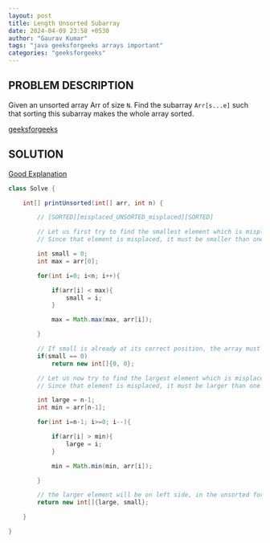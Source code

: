 ```yaml
---
layout: post
title: Length Unsorted Subarray
date: 2024-04-09 23:58 +0530
author: "Gaurav Kumar"
tags: "java geeksforgeeks arrays important"
categories: "geeksforgeeks"
---
```


## PROBLEM DESCRIPTION

Given an unsorted array Arr of size `N`. Find the subarray `Arr[s...e]` such that sorting this subarray makes the whole array sorted.

[geeksforgeeks](https://www.geeksforgeeks.org/problems/length-unsorted-subarray3022/1)

## SOLUTION

[Good Explanation](https://www.youtube.com/watch?v=GvAtQOMr8CQ)

```java
class Solve {

    int[] printUnsorted(int[] arr, int n) {

        // [SORTED][misplaced_UNSORTED_misplaced][SORTED]

        // Let us first try to find the smallest element which is misplaced
        // Since that element is misplaced, it must be smaller than one of the elements on its left

        int small = 0;
        int max = arr[0];

        for(int i=0; i<n; i++){

            if(arr[i] < max){
                small = i;
            }

            max = Math.max(max, arr[i]);

        }

        // If small is already at its correct position, the array must already be sorted
        if(small == 0)
            return new int[]{0, 0};

        // Let us now try to find the largest element which is misplaced
        // Since that element is misplaced, it must be larger than one of the elements on its right

        int large = n-1;
        int min = arr[n-1];

        for(int i=n-1; i>=0; i--){

            if(arr[i] > min){
                large = i;
            }

            min = Math.min(min, arr[i]);

        }

        // the larger element will be on left side, in the unsorted form
        return new int[]{large, small};

    }

}
```
